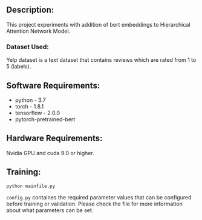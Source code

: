 
## Description:
This project experiments with addition of bert embeddings to Hierarchical Attention Network Model.

### Dataset Used: 
Yelp dataset is a text dataset that contains reviews which are rated from 1 to 5 (labels).  

## Software Requirements:
* python - 3.7
* torch - 1.8.1
* tensorflow - 2.0.0
* pytorch-pretrained-bert

## Hardware Requirements:
Nvidia GPU and cuda 9.0 or higher.

## Training:

```
python mainfile.py
```
```config.py``` containes the required parameter values that can be configured before training or validation. Please check the file for more information about what parameters can be set. 
